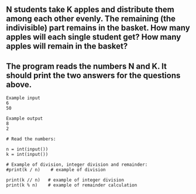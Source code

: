 ## N students take K apples and distribute them among each other evenly. The remaining (the indivisible) part remains in the basket. How many apples will each single student get? How many apples will remain in the basket?
## The program reads the numbers N and K. It should print the two answers for the questions above.

```
Example input
6
50

Example output
8
2
```

```
# Read the numbers:

n = int(input())
k = int(input())

# Example of division, integer division and remainder:
#print(k / n)    # example of division 

print(k // n)   # example of integer division
print(k % n)    # example of remainder calculation 

```
